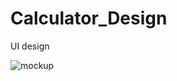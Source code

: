 # Calculator_Design
UI design




![mockup](https://user-images.githubusercontent.com/83110014/143076932-8469ec7a-17e4-4aad-8257-c50e1c79aa7e.gif)

